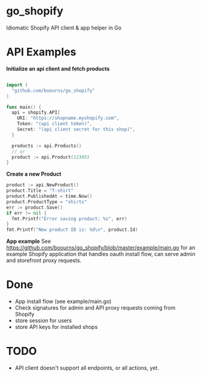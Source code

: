 go_shopify
==========

Idiomatic Shopify API client & app helper in Go

API Examples
========

__Initialize an api client and fetch products__

```go

import (
  "github.com/boourns/go_shopify"
)

func main() {
  api = shopify.API{
    URI: "https://shopname.myshopify.com",
    Token: "(api client token)",
    Secret: "(api client secret for this shop)",
  }

  products := api.Products()
  // or
  product := api.Product(12345)
}
```

__Create a new Product__
```go
product := api.NewProduct()
product.Title = "T-shirt"
product.PublishedAt = time.Now()
product.ProductType = "shirts"
err := product.Save()
if err != nil {
  fmt.Printf("Error saving product: %s", err)
}
fmt.Printf("New product ID is: %d\n", product.Id)  
```

__App example__
See https://github.com/boourns/go_shopify/blob/master/example/main.go for an example Shopify application that handles oauth install flow, can serve admin and storefront proxy requests.

Done
====
- App install flow (see example/main.go)
- Check signatures for admin and API proxy requests coming from Shopify
- store session for users
- store API keys for installed shops

TODO
====
- API client doesn't support all endpoints, or all actions, yet.
